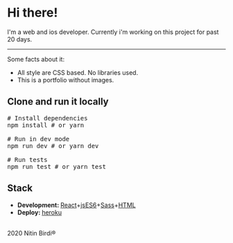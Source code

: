 <h1>Hi there!</h1>
<p>I'm a web and ios developer. Currently i'm working on this project for past 20 days.</p>
<hr></hr>

<p>Some facts about it:</p>
<ul>
<li>All style are CSS based. No libraries used.</li>
<li>This is a portfolio without images.</li>
</ul>

<h2>Clone and run it locally</h2>

<div class="readme-div"><pre>
<span class="pl-c"><span class="pl-c">#</span> Install dependencies</span>
npm install <span class="pl-c"><span class="pl-c">#</span> or yarn</span><br>
<span class="pl-c"><span class="pl-c">#</span> Run in dev mode</span>
npm run dev <span class="pl-c"><span class="pl-c">#</span> or yarn dev</span><br>
<span class="pl-c"><span class="pl-c">#</span> Run tests</span>
npm run <span class="pl-c1">test</span> <span class="pl-c"><span class="pl-c">#</span> or yarn test</span></pre></div>

<h2>Stack</h2>

<ul>
<li><strong>Development: </strong><a href="https://reactjs.org" rel="nofollow">React</a>+<a href="https://www.javascript.com" rel="nofollow">jsES6</a>+<a href="https://sass-lang.com" rel="nofollow">Sass</a>+<a href="https://html.com" rel="nofollow">HTML</a></li>
<li><strong>Deploy: </strong><a href="https://www.heroku.com">heroku</a></li>
</ul>
<br>
<footer>2020 Nitin Birdi®️</footer>
